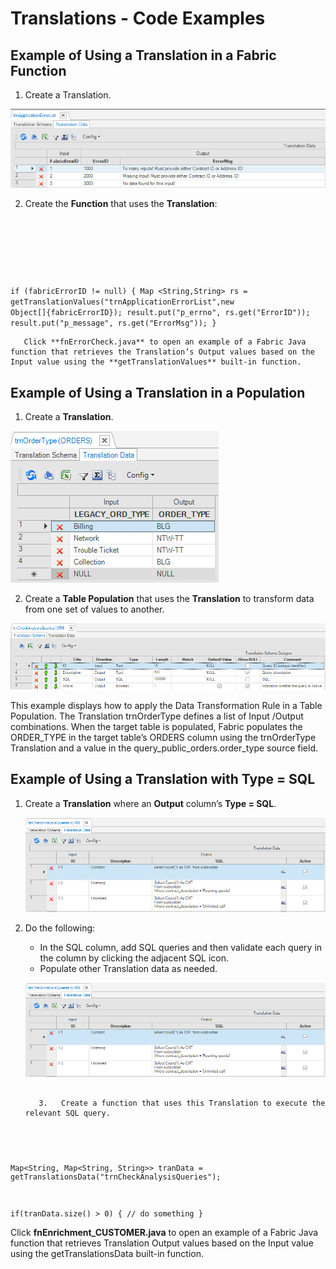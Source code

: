# Translations - Code Examples

## Example of Using a Translation in a Fabric Function 

1.	Create a Translation.

![image](/articles/09_translations/images/09_04_01%20Translation.png)

2.	Create the **Function** that uses the **Translation**:
       <pre><code>
       
if (fabricErrorID != null) {
	Map <String,String> rs = getTranslationValues("trnApplicationErrorList",new Object[]{fabricErrorID});
	result.put("p_errno", rs.get("ErrorID"));
	result.put("p_message", rs.get("ErrorMsg"));
}
</code></pre>

       Click **fnErrorCheck.java** to open an example of a Fabric Java function that retrieves the Translation’s Output values based on the Input value using the **getTranslationValues** built-in function.  
       
       
## Example of Using a Translation in a Population

1.	Create a **Translation**.

![image](/articles/09_translations/images/09_04_02%20ranslation%20in%20a%20Population.png)

2.	Create a **Table Population** that uses the **Translation** to transform data from one set of values to another.

![image](/articles/09_translations/images/09_04_04%20Type%20%3D%20SQL..png)

This example displays how to apply the Data Transformation Rule in a Table Population. The Translation trnOrderType defines a list of Input  /Output combinations. When the target table is populated, Fabric populates the ORDER_TYPE  in the target table’s ORDERS column using the trnOrderType Translation and a value in the query_public_orders.order_type source field.

## Example of Using a Translation with Type = SQL

1.	Create a **Translation** where an **Output** column’s **Type = SQL**.

       ![image](/articles/09_translations/images/09_04_05%20Translation%20data.png)

2.	Do the following:
       * In the SQL column, add SQL queries and then validate each query in the column by clicking the adjacent SQL icon. 
       * Populate other Translation data as needed.
       
       ![image](/articles/09_translations/images/09_04_05%20Translation%20data.png)
       
       <pre><code>
       3.	Create a function that uses this Translation to execute the relevant SQL query. 
Map<String, Map<String, String>> tranData = getTranslationsData("trnCheckAnalysisQueries");

if(tranData.size() > 0) {
	// do something
}
</code></pre>

Click **fnEnrichment_CUSTOMER.java** to open an example of a Fabric Java function that retrieves Translation Output values based on the Input value using the getTranslationsData built-in function.







